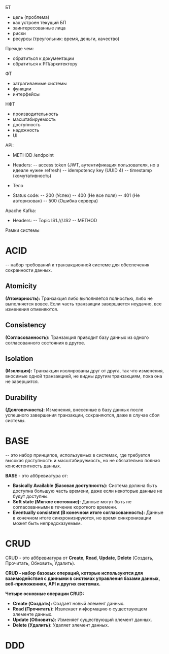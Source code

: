 

БТ
- цель (проблема)
- как устроен текущий БП
- заинтересованные лица
- риски
- ресурсы (треугольник: время, деньги, качество)

Прежде чем:
- обратиться к документации
- обратиться к РП/архитектору

ФТ
- затрагиваемые системы
- функции
- интерфейсы

НФТ
- производительность
- масштабируемость
- доступность
- надежность
- UI

API:
- METHOD /endpoint
- Headers:
-- access token (JWT, аутентификация пользователя, но в идеале нужен refresh)
-- idempotency key (UUID 4)
-- timestamp (комутативность)
- Тело

- Status code:
-- 200 (Успех)
-- 400 (Не все поля)
-- 401 (Не авторизован)
-- 500 (Ошибка сервера)

Apache Kafka:
- Headers:
-- Topic IS1.///.IS2
-- METHOD


Рамки системы


# ACID
-- набор требований к транзакционной системе для обеспечения сохранности данных.
## Atomicity

**(Атомарность):** Транзакция либо выполняется полностью, либо не выполняется вовсе. Если часть транзакции завершается неудачно, все изменения отменяются.
## Consistency

**(Согласованность):** Транзакция приводит базу данных из одного согласованного состояния в другое.
## Isolation

**(Изоляция):** Транзакции изолированы друг от друга, так что изменения, вносимые одной транзакцией, не видны другим транзакциям, пока она не завершится.
## Durability

**(Долговечность):** Изменения, внесенные в базу данных после успешного завершения транзакции, сохраняются, даже в случае сбоя системы.

# BASE
-- это набор принципов, используемых в системах, где требуется высокая доступность и масштабируемость, но не обязательно полная консистентность данных.

**BASE** - это аббревиатура от:

- **Basically Available (Базовая доступность):** Система должна быть доступна большую часть времени, даже если некоторые данные не будут доступны.
- **Soft state (Мягкое состояние):** Данные могут быть не согласованными в течение короткого времени.
- **Eventually consistent (В конечном итоге согласованность):** Данные в конечном итоге синхронизируются, но время синхронизации может быть непредсказуемым.


# CRUD

CRUD - это аббревиатура от **Create**, **Read**, **Update**, **Delete** (Создать, Прочитать, Обновить, Удалить).

**CRUD - набор базовых операций, которые используются для взаимодействия с данными в системах управления базами данных, веб-приложениях, API и других системах.**

**Четыре основные операции CRUD:**

- **Create (Создать):** Создает новый элемент данных.
- **Read (Прочитать):** Извлекает информацию о существующем элементе данных.
- **Update (Обновить):** Изменяет существующий элемент данных.
- **Delete (Удалить):** Удаляет элемент данных.


# DDD